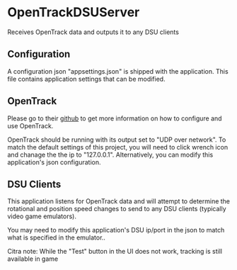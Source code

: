 # OpenTrackDSUServer

Receives OpenTrack data and outputs it to any DSU clients

## Configuration

A configuration json "appsettings.json" is shipped with the application.  This file contains application settings that can be modified.

## OpenTrack

Please go to their [github](https://github.com/opentrack/opentrack) to get more information on how to configure and use OpenTrack.

OpenTrack should be running with its output set to "UDP over network".  To match the default settings of this project, you will need to click wrench icon and chanage the the ip to "127.0.0.1".  Alternatively, you can modify this application's json configuration.

## DSU Clients

This application listens for OpenTrack data and will attempt to determine the rotational and position speed changes to send to any DSU clients (typically video game emulators).

You may need to modify this application's DSU ip/port in the json to match what is specified in the emulator..

Citra note: While the "Test" button in the UI does not work, tracking is still available in game

